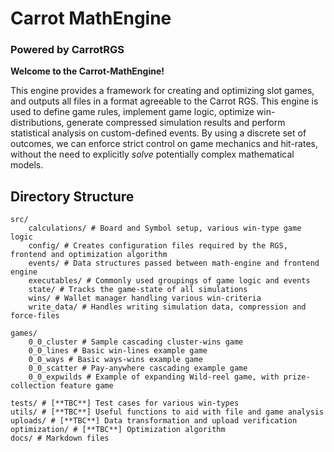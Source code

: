 # Carrot MathEngine
### Powered by **CarrotRGS**

**Welcome to the Carrot-MathEngine!**

This engine provides a framework for creating and optimizing slot games, and outputs all files in a format agreeable to the Carrot RGS. This engine is used to define game rules, implement game logic, optimize win-distributions, generate compressed simulation results and perform statistical analysis on custom-defined events. By using a discrete set of outcomes, we can enforce strict control on game mechanics and hit-rates, without the need to explicitly *solve* potentially complex mathematical models.


## Directory Structure
    src/ 
        calculations/ # Board and Symbol setup, various win-type game logic
        config/ # Creates configuration files required by the RGS, frontend and optimization algorithm
        events/ # Data structures passed between math-engine and frontend engine
        executables/ # Commonly used groupings of game logic and events
        state/ # Tracks the game-state of all simulations 
        wins/ # Wallet manager handling various win-criteria
        write_data/ # Handles writing simulation data, compression and force-files

    games/
        0_0_cluster # Sample cascading cluster-wins game
        0_0_lines # Basic win-lines example game
        0_0_ways # Basic ways-wins example game
        0_0_scatter # Pay-anywhere cascading example game
        0_0_expwilds # Example of expanding Wild-reel game, with prize-collection feature game

    tests/ # [**TBC**] Test cases for various win-types
    utils/ # [**TBC**] Useful functions to aid with file and game analysis
    uploads/ # [**TBC**] Data transformation and upload verification
    optimization/ # [**TBC**] Optimization algorithm
    docs/ # Markdown files

